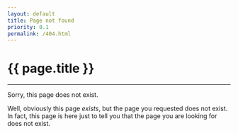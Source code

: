 ```yaml
---
layout: default
title: Page not found
priority: 0.1
permalink: /404.html
---
```


{{ page.title }}
================
---

Sorry, this page does not exist.

Well, obviously this page *exists*, but the page you requested does not exist. 
In fact, this page is here just to tell you that the page you are looking 
for does not exist.


